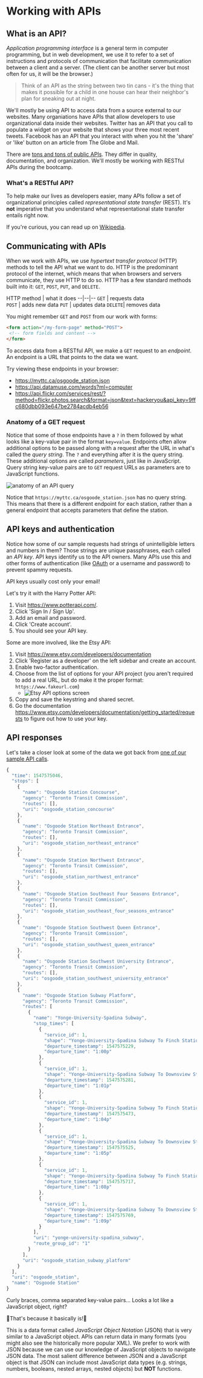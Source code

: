   <!-- Student takeaway -->
  <!-- By the end of this lesson, the student should know:
  - What an API is
  - That we will be using them mostly to get data
  - To get data we will be making a GET request
  - That sometimes GET requests can be modified using a query string
  - That APIs sometimes need keys
  - That JSON is like a JavaScript object
  -->

# Working with APIs

## What is an API?
 _Application programming interface_ is a general term in computer programming, but in web development, we use it to refer to a set of instructions and protocols of communication that facilitate communication between a client and a server. (The client can be another server but most often for us, it will be the browser.)

> Think of an API as the string between two tin cans - it's the thing that makes it possible for a child in one house can hear their neighbor's plan for sneaking out at night. 

We'll mostly be using API to access data from a source external to our websites. Many organiations have APIs that allow developers to use organizational data inside their websites. Twitter has an API that you call to populate a widget on your website that shows your three most recent tweets. Facebook has an API that you interact with when you hit the 'share' or 'like' button on an article from The Globe and Mail.

There are [tons and tons of public APIs](https://www.programmableweb.com/category/all/apis?data_format=21190). They differ in quality, documentation, and organization. We'll mostly be working with RESTful APIs during the bootcamp.

### What's a RESTful API?

To help make our lives as developers easier, many APIs follow a set of organizational principles called _representational state transfer_ (REST). It's **not** imperative that you understand what representational state transfer entails right now.

If you're curious, you can read up on [Wikipedia](https://en.wikipedia.org/wiki/Representational_state_transfer#Applied_to_Web_services).

## Communicating with APIs
When we work with APIs, we use _hypertext transfer protocol_ (HTTP) methods to tell the API what we want to do. HTTP is the predominant protocol of the internet, which means that when browsers and servers communicate, they use HTTP to do so. HTTP has a few standard methods built into it: `GET`, `POST`, `PUT`, and `DELETE`.

 HTTP method | what it does 
 --|--|--
`GET` | requests data  
`POST` | adds new data
`PUT` | updates data 
`DELETE`| removes data 


You might remember `GET` and `POST` from our work with forms:
```html
<form action="/my-form-page" method="POST">
 <!-- form fields and content -->
</form>
```

To access data from a RESTful API, we make a `GET` request to an _endpoint_. An endpoint is a URL that points to the data we want.

Try viewing these endpoints in your browser:      
* <https://myttc.ca/osgoode_station.json>  
* <https://api.datamuse.com/words?ml=computer>
* <https://api.flickr.com/services/rest/?method=flickr.photos.search&format=json&text=hackeryou&api_key=9ffc680dbb093e647be2784acdb4eb56>

### Anatomy of a GET request

Notice that some of those endpoints have a `?` in them followed by what looks like a key-value pair in the format `key=value`. Endpoints often allow additional options to be passed along with a request after the URL in what's called the _query string_. The `?` and everything after it is the query string. These additional options are called _parameters_, just like in JavaScript. Query string key-value pairs are to `GET` request URLs as parameters are to JavaScript functions.

![anatomy of an API query](https://cl.ly/image/093S2d001811/api-query.png)

Notice that `https://myttc.ca/osgoode_station.json` has no query string. This means that there is a different endpoint for each station, rather than a general endpoint that accepts parameters that define the station.

## API keys and authentication
Notice how some of our sample requests had strings of unintelligible letters and numbers in them? Those strings are unique passphrases, each called an _API key_. API keys identify us to the API owners. Many APIs use this and other forms of authentication (like [OAuth](https://oauth.net/) or a username and password) to prevent spammy requests. 

API keys usually cost only your email!
<!-- Instructors: choose whichever API is most useful to you - if you're doing a code-along soon, use that API! -->

Let's try it with the Harry Potter API:
1. Visit <https://www.potterapi.com/>.
2. Click 'Sign In / Sign Up'.
3. Add an email and password.
4. Click 'Create account'.
5. You should see your API key.

Some are more involved, like the Etsy API:
1. Visit <https://www.etsy.com/developers/documentation>
1. Click 'Register as a developer' on the left sidebar and create an account.
1. Enable two-factor authentication.
1. Choose from the list of options for your API project (you aren't required to add a real URL, but do make it the proper format: `https://www.fakeurl.com`)
   * ![Etsy API options screen](https://hychalknotes.s3.amazonaws.com/etsy-options-screen.png)
1. Copy and save the keystring and shared secret.
1. Go the documentation <https://www.etsy.com/developers/documentation/getting_started/requests> to figure out how to use your key.

## API responses

Let's take a closer look at some of the data we got back from [one of our sample API calls](https://myttc.ca/osgoode_station.json).

```js
{
  "time": 1547575046,
  "stops": [
    {
      "name": "Osgoode Station Concourse",
      "agency": "Toronto Transit Commission",
      "routes": [],
      "uri": "osgoode_station_concourse"
    },
    {
      "name": "Osgoode Station Northeast Entrance",
      "agency": "Toronto Transit Commission",
      "routes": [],
      "uri": "osgoode_station_northeast_entrance"
    },
    {
      "name": "Osgoode Station Northwest Entrance",
      "agency": "Toronto Transit Commission",
      "routes": [],
      "uri": "osgoode_station_northwest_entrance"
    },
    {
      "name": "Osgoode Station Southeast Four Seasons Entrance",
      "agency": "Toronto Transit Commission",
      "routes": [],
      "uri": "osgoode_station_southeast_four_seasons_entrance"
    },
    {
      "name": "Osgoode Station Southwest Queen Entrance",
      "agency": "Toronto Transit Commission",
      "routes": [],
      "uri": "osgoode_station_southwest_queen_entrance"
    },
    {
      "name": "Osgoode Station Southwest University Entrance",
      "agency": "Toronto Transit Commission",
      "routes": [],
      "uri": "osgoode_station_southwest_university_entrance"
    },
    {
      "name": "Osgoode Station Subway Platform",
      "agency": "Toronto Transit Commission",
      "routes": [
        {
          "name": "Yonge-University-Spadina Subway",
          "stop_times": [
            {
              "service_id": 1,
              "shape": "Yonge-University-Spadina Subway To Finch Station",
              "departure_timestamp": 1547575229,
              "departure_time": "1:00p"
            },
            {
              "service_id": 1,
              "shape": "Yonge-University-Spadina Subway To Downsview Station",
              "departure_timestamp": 1547575281,
              "departure_time": "1:01p"
            },
            {
              "service_id": 1,
              "shape": "Yonge-University-Spadina Subway To Finch Station",
              "departure_timestamp": 1547575473,
              "departure_time": "1:04p"
            },
            {
              "service_id": 1,
              "shape": "Yonge-University-Spadina Subway To Downsview Station",
              "departure_timestamp": 1547575525,
              "departure_time": "1:05p"
            },
            {
              "service_id": 1,
              "shape": "Yonge-University-Spadina Subway To Finch Station",
              "departure_timestamp": 1547575717,
              "departure_time": "1:08p"
            },
            {
              "service_id": 1,
              "shape": "Yonge-University-Spadina Subway To Downsview Station",
              "departure_timestamp": 1547575769,
              "departure_time": "1:09p"
            }
          ],
          "uri": "yonge-university-spadina_subway",
          "route_group_id": "1"
        }
      ],
      "uri": "osgoode_station_subway_platform"
    }
  ],
  "uri": "osgoode_station",
  "name": "Osgoode Station"
}
```
Curly braces, comma separated key-value pairs... Looks a lot like a JavaScript object, right? 

🎉That's because it basically is!🎉  

This is a data format called _JavaScript Object Notation_ (JSON) that is very similar to a JavaScript object. APIs can return data in many formats (you might also see the historically more popular XML). We prefer to work with JSON because we can use our knowledge of JavaScript objects to navigate JSON data. The most salient difference between JSON and a JavaScript object is that JSON can include most JavaScript data types (e.g. strings, numbers, booleans, nested arrays, nested objects) but **NOT** functions.
